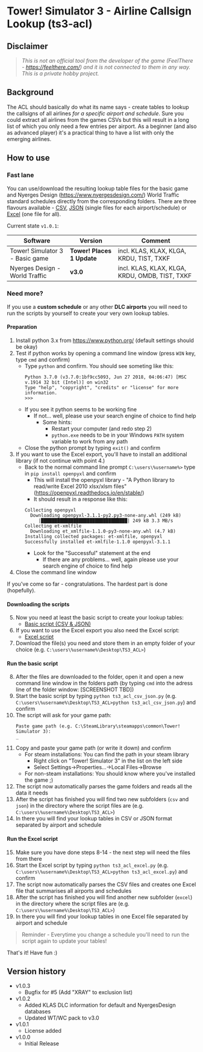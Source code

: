 # Tower! Simulator 3 - Airline Callsign Lookup (ts3-acl)

## Disclaimer
>_This is not an official tool from the developer of the game (FeelThere - https://feelthere.com/) and it is not connected to them in any way. This is a private hobby project._

## Background
The ACL should basically do what its name says - create tables to lookup the callsigns of all airlines _for a specific airport and schedule_.
Sure you could extract all airlines from the games CSVs but this will result in a long list of which you only need a few entries per airport.
As a beginner (and also as advanced player) it's a practical thing to have a list with only the emerging airlines.

## How to use
### Fast lane
You can use/download the resulting lookup table files for the basic game and Nyerges Design (https://www.nyergesdesign.com/) World Traffic standard schedules directly from the corresponding folders.
There are three flavours available - [CSV](csv), [JSON](json) (single files for each airport/schedule) or [Excel](excel) (one file for all).

Current state ```v1.0.1```:

| Software                        | Version                    | Comment                                        |
| ------------------------------- | -------------------------- | ---------------------------------------------- |
| Tower! Simulator 3 - Basic game | __Tower! Places 1 Update__ | incl. KLAS, KLAX, KLGA, KRDU, TIST, TXKF       |
| Nyerges Design - World Traffic  | __v3.0__                   | incl. KLAS, KLAX, KLGA, KRDU, OMDB, TIST, TXKF |

### Need more?
If you use a __custom schedule__ or any other __DLC airports__ you will need to run the scripts by yourself to create your very own lookup tables.

#### Preparation
1. Install python 3.x from https://www.python.org/ (default settings should be okay)
2. Test if python works by opening a command line window (press ```WIN``` key, type ```cmd``` and confirm)
   - Type ```python``` and confirm. You should see someting like this:
     ```
     Python 3.7.0 (v3.7.0:1bf9cc5093, Jun 27 2018, 04:06:47) [MSC v.1914 32 bit (Intel)] on win32
     Type "help", "copyright", "credits" or "license" for more information.
     >>>
     ```
   - If you see it python seems to be working fine
     - If not... well, please use your search engine of choice to find help
       - Some hints:
         * Restart your computer (and redo step 2)
         * ```python.exe``` needs to be in your Windows ```PATH``` system variable to work from any path
   - Close the python prompt by typing ```exit()``` and confirm
3. If you want to use the Excel export, you'll have to install an additional library (if not continue with point 4.)
   - Back to the normal command line prompt ```C:\users\%username%>``` type in ```pip install openpyxl``` and confirm
     - This will install the openpyxl library - "A Python library to read/write Excel 2010 xlsx/xlsm files" (https://openpyxl.readthedocs.io/en/stable/)
     - It should result in a response like this:
     ```
     Collecting openpyxl
       Downloading openpyxl-3.1.1-py2.py3-none-any.whl (249 kB)
          |████████████████████████████████| 249 kB 3.3 MB/s
     Collecting et-xmlfile
       Downloading et_xmlfile-1.1.0-py3-none-any.whl (4.7 kB)
     Installing collected packages: et-xmlfile, openpyxl
     Successfully installed et-xmlfile-1.1.0 openpyxl-3.1.1
     ```
     - Look for the "Successful" statement at the end
       - If there are any problems... well, again please use your search engine of choice to find help
4. Close the command line window
 
If you've come so far - congratulations. The hardest part is done (hopefully).
 
#### Downloading the scripts
5. Now you need at least the basic script to create your lookup tables:
   - [Basic script (CSV & JSON)](ts3_acl_csv_json.py)
6. If you want to use the Excel export you also need the Excel script:
   - [Excel script](ts3_acl_excel.py)
7. Download the file(s) you need and store them in an empty folder of your choice (e.g. ```C:\users\%username%\Desktop\TS3_ACL>```)

#### Run the basic script
8. After the files are downloaded to the folder, open it and open a new command line window in the folders path (by typing ```cmd``` into the adress line of the folder window: [SCREENSHOT TBD])
9. Start the basic script by typing ```python ts3_acl_csv_json.py``` (e.g. ```C:\users\%username%\Desktop\TS3_ACL>python ts3_acl_csv_json.py```) and confirm
10. The script will ask for your game path:
    ```
    Paste game path (e.g. C:\SteamLibrary\steamapps\common\Tower! Simulator 3):
    _
    ```
11. Copy and paste your game path (or write it down) and confirm
    - For steam installations: You can find the path in your steam library
      - Right click on "Tower! Simulator 3" in the list on the left side
      - Select Settings->Properties...->Local Files->Browse
    - For non-steam installations: You should know where you've installed the game ;)
12. The script now automatically parses the game folders and reads all the data it needs
13. After the script has finished you will find two new subfolders (```csv``` and ```json```) in the directory where the script files are (e.g. ```C:\users\%username%\Desktop\TS3_ACL>```)
14. In there you will find your lookup tables in CSV or JSON format separated by airport and schedule

#### Run the Excel script
15. Make sure you have done steps 8-14 - the next step will need the files from there
16. Start the Excel script by typing ```python ts3_acl_excel.py``` (e.g. ```C:\users\%username%\Desktop\TS3_ACL>python ts3_acl_excel.py```) and confirm
17. The script now automatically parses the CSV files and creates one Excel file that summarises all airports and schedules
18. After the script has finished you will find another new subfolder (```excel```) in the directory where the script files are (e.g. ```C:\users\%username%\Desktop\TS3_ACL>```)
19. In there you will find your lookup tables in one Excel file separated by airport and schedule

> Reminder - Everytime you change a schedule you'll need to run the script again to update your tables!

That's it! Have fun :)

## Version history

* v1.0.3
  - Bugfix for #5 (Add "XRAY" to exclusion list)
* v1.0.2
  - Added KLAS DLC information for default and NyergesDesign databases
  - Updated WT/WC pack to v3.0
* v1.0.1
  - License added
* v1.0.0
  - Initial Release
